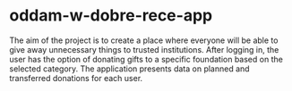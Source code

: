 # oddam-w-dobre-rece-app
The aim of the project is to create a place where everyone will be able to give away unnecessary things to trusted institutions. After logging in, the user has the option of donating gifts to a specific foundation based on the selected category. The application presents data on planned and transferred donations for each user.
